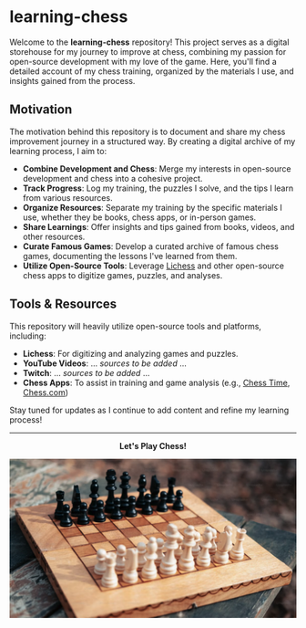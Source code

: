# learning-chess

Welcome to the **learning-chess** repository! This project serves as a digital storehouse for my journey to improve at chess, combining my passion for open-source development with my love of the game. Here, you'll find a detailed account of my chess training, organized by the materials I use, and insights gained from the process.

## Motivation

The motivation behind this repository is to document and share my chess improvement journey in a structured way. By creating a digital archive of my learning process, I aim to:

- **Combine Development and Chess**: Merge my interests in open-source development and chess into a cohesive project.
- **Track Progress**: Log my training, the puzzles I solve, and the tips I learn from various resources.
- **Organize Resources**: Separate my training by the specific materials I use, whether they be books, chess apps, or in-person games.
- **Share Learnings**: Offer insights and tips gained from books, videos, and other resources.
- **Curate Famous Games**: Develop a curated archive of famous chess games, documenting the lessons I've learned from them.
- **Utilize Open-Source Tools**: Leverage [Lichess](https://lichess.org/) and other open-source chess apps to digitize games, puzzles, and analyses.

## Tools & Resources

This repository will heavily utilize open-source tools and platforms, including:

- **Lichess**: For digitizing and analyzing games and puzzles.
- **YouTube Videos**: ... _sources to be added_ ...
- **Twitch**: ... _sources to be added_ ...
- **Chess Apps**: To assist in training and game analysis (e.g., [Chess Time](https://apps.apple.com/us/app/chess-time-multiplayer-chess/id455602152), [Chess.com](https://www.chess.com/play/apps))

Stay tuned for updates as I continue to add content and refine my learning process!

---

<p align="center"><strong>Let's Play Chess!</strong></p>

![chessboard](images/unsplash_chessboard.png)
